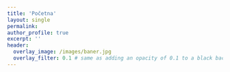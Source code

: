 ```yaml
---
title: 'Početna'
layout: single
permalink: 
author_profile: true
excerpt: ''
header:
  overlay_image: /images/baner.jpg
  overlay_filter: 0.1 # same as adding an opacity of 0.1 to a black background
---
```


